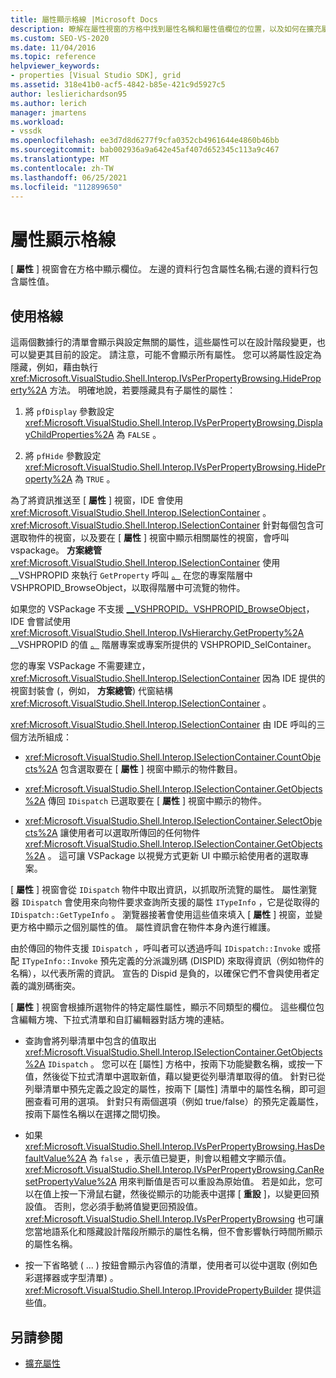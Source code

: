 ```yaml
---
title: 屬性顯示格線 |Microsoft Docs
description: 瞭解在屬性視窗的方格中找到屬性名稱和屬性值欄位的位置，以及如何在擴充屬性中使用方格。
ms.custom: SEO-VS-2020
ms.date: 11/04/2016
ms.topic: reference
helpviewer_keywords:
- properties [Visual Studio SDK], grid
ms.assetid: 318e41b0-acf5-4842-b85e-421c9d5927c5
author: leslierichardson95
ms.author: lerich
manager: jmartens
ms.workload:
- vssdk
ms.openlocfilehash: ee3d7d8d6277f9cfa0352cb4961644e4860b46bb
ms.sourcegitcommit: bab002936a9a642e45af407d652345c113a9c467
ms.translationtype: MT
ms.contentlocale: zh-TW
ms.lasthandoff: 06/25/2021
ms.locfileid: "112899650"
---
```

# <a name="properties-display-grid"></a>屬性顯示格線

[ **屬性** ] 視窗會在方格中顯示欄位。 左邊的資料行包含屬性名稱;右邊的資料行包含屬性值。

## <a name="work-with-the-grid"></a>使用格線

這兩個數據行的清單會顯示與設定無關的屬性，這些屬性可以在設計階段變更，也可以變更其目前的設定。 請注意，可能不會顯示所有屬性。 您可以將屬性設定為隱藏，例如，藉由執行 <xref:Microsoft.VisualStudio.Shell.Interop.IVsPerPropertyBrowsing.HideProperty%2A> 方法。 明確地說，若要隱藏具有子屬性的屬性：

1. 將 `pfDisplay` 參數設定 <xref:Microsoft.VisualStudio.Shell.Interop.IVsPerPropertyBrowsing.DisplayChildProperties%2A> 為 `FALSE` 。

2. 將 `pfHide` 參數設定 <xref:Microsoft.VisualStudio.Shell.Interop.IVsPerPropertyBrowsing.HideProperty%2A> 為 `TRUE` 。

為了將資訊推送至 [ **屬性** ] 視窗，IDE 會使用 <xref:Microsoft.VisualStudio.Shell.Interop.ISelectionContainer> 。 <xref:Microsoft.VisualStudio.Shell.Interop.ISelectionContainer> 針對每個包含可選取物件的視窗，以及要在 [ **屬性** ] 視窗中顯示相關屬性的視窗，會呼叫 vspackage。 **方案總管** <xref:Microsoft.VisualStudio.Shell.Interop.ISelectionContainer> 使用 __VSHPROPID 來執行 `GetProperty` 呼叫 [。](<xref:Microsoft.VisualStudio.Shell.Interop.__VSHPROPID.VSHPROPID_BrowseObject>) 在您的專案階層中 VSHPROPID_BrowseObject，以取得階層中可流覽的物件。

如果您的 VSPackage 不支援 [__VSHPROPID。VSHPROPID_BrowseObject](<xref:Microsoft.VisualStudio.Shell.Interop.__VSHPROPID.VSHPROPID_BrowseObject>)，IDE 會嘗試使用 <xref:Microsoft.VisualStudio.Shell.Interop.IVsHierarchy.GetProperty%2A> __VSHPROPID 的值 [。](<xref:Microsoft.VisualStudio.Shell.Interop.__VSHPROPID.VSHPROPID_SelContainer>) 階層專案或專案所提供的 VSHPROPID_SelContainer。

您的專案 VSPackage 不需要建立， <xref:Microsoft.VisualStudio.Shell.Interop.ISelectionContainer> 因為 IDE 提供的視窗封裝會 (，例如， **方案總管**) 代窗結構 <xref:Microsoft.VisualStudio.Shell.Interop.ISelectionContainer> 。

<xref:Microsoft.VisualStudio.Shell.Interop.ISelectionContainer> 由 IDE 呼叫的三個方法所組成：

- <xref:Microsoft.VisualStudio.Shell.Interop.ISelectionContainer.CountObjects%2A> 包含選取要在 [ **屬性** ] 視窗中顯示的物件數目。

- <xref:Microsoft.VisualStudio.Shell.Interop.ISelectionContainer.GetObjects%2A> 傳回 `IDispatch` 已選取要在 [ **屬性** ] 視窗中顯示的物件。

- <xref:Microsoft.VisualStudio.Shell.Interop.ISelectionContainer.SelectObjects%2A> 讓使用者可以選取所傳回的任何物件 <xref:Microsoft.VisualStudio.Shell.Interop.ISelectionContainer.GetObjects%2A> 。 這可讓 VSPackage 以視覺方式更新 UI 中顯示給使用者的選取專案。

[ **屬性** ] 視窗會從 `IDispatch` 物件中取出資訊，以抓取所流覽的屬性。 屬性瀏覽器 `IDispatch` 會使用來向物件要求查詢所支援的屬性 `ITypeInfo` ，它是從取得的 `IDispatch::GetTypeInfo` 。 瀏覽器接著會使用這些值來填入 [ **屬性** ] 視窗，並變更方格中顯示之個別屬性的值。 屬性資訊會在物件本身內進行維護。

由於傳回的物件支援 `IDispatch` ，呼叫者可以透過呼叫 `IDispatch::Invoke` 或搭配 `ITypeInfo::Invoke` 預先定義的分派識別碼 (DISPID) 來取得資訊（例如物件的名稱），以代表所需的資訊。 宣告的 Dispid 是負的，以確保它們不會與使用者定義的識別碼衝突。

[ **屬性** ] 視窗會根據所選物件的特定屬性屬性，顯示不同類型的欄位。 這些欄位包含編輯方塊、下拉式清單和自訂編輯器對話方塊的連結。

- 查詢會將列舉清單中包含的值取出 <xref:Microsoft.VisualStudio.Shell.Interop.ISelectionContainer.GetObjects%2A> `IDispatch` 。 您可以在 [屬性] 方格中，按兩下功能變數名稱，或按一下值，然後從下拉式清單中選取新值，藉以變更從列舉清單取得的值。 針對已從列舉清單中預先定義之設定的屬性，按兩下 [屬性] 清單中的屬性名稱，即可迴圈查看可用的選項。 針對只有兩個選項（例如 true/false）的預先定義屬性，按兩下屬性名稱以在選擇之間切換。

- 如果 <xref:Microsoft.VisualStudio.Shell.Interop.IVsPerPropertyBrowsing.HasDefaultValue%2A> 為 `false` ，表示值已變更，則會以粗體文字顯示值。 <xref:Microsoft.VisualStudio.Shell.Interop.IVsPerPropertyBrowsing.CanResetPropertyValue%2A> 用來判斷值是否可以重設為原始值。 若是如此，您可以在值上按一下滑鼠右鍵，然後從顯示的功能表中選擇 [ **重設** ]，以變更回預設值。 否則，您必須手動將值變更回預設值。 <xref:Microsoft.VisualStudio.Shell.Interop.IVsPerPropertyBrowsing> 也可讓您當地語系化和隱藏設計階段所顯示的屬性名稱，但不會影響執行時間所顯示的屬性名稱。

- 按一下省略號 ( ... ) 按鈕會顯示內容值的清單，使用者可以從中選取 (例如色彩選擇器或字型清單) 。 <xref:Microsoft.VisualStudio.Shell.Interop.IProvidePropertyBuilder> 提供這些值。

## <a name="see-also"></a>另請參閱

- [擴充屬性](../../extensibility/internals/extending-properties.md)
